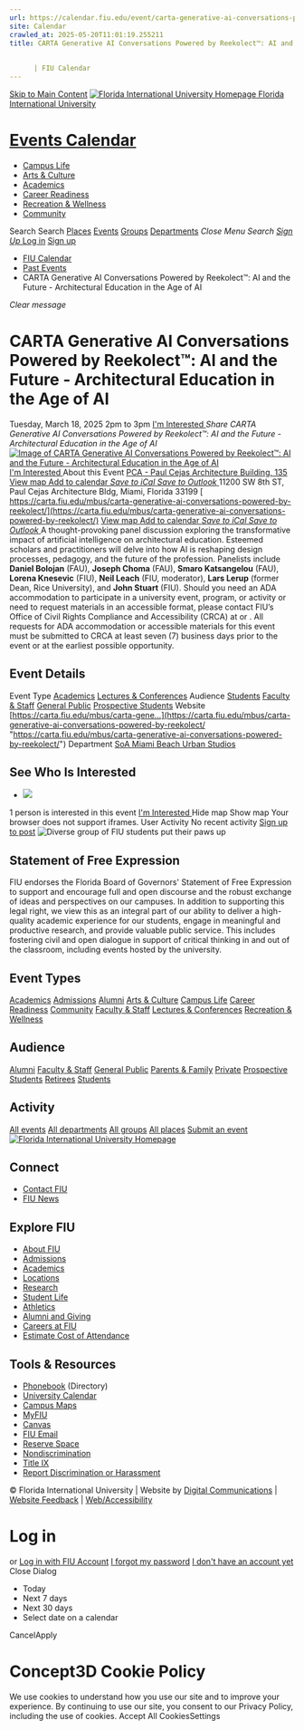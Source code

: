 ```yaml
---
url: https://calendar.fiu.edu/event/carta-generative-ai-conversations-powered-by-reekolect-885
site: Calendar
crawled_at: 2025-05-20T11:01:19.255211
title: CARTA Generative AI Conversations Powered by Reekolect™: AI and the Future - Architectural Education in the Age of AI
    
    
      | FIU Calendar
---
```


[Skip to Main Content](https://calendar.fiu.edu/event/carta-generative-ai-conversations-powered-by-reekolect-885#main-content)
[![Florida International University Homepage](https://digicdn.fiu.edu/core/_assets/images/logo-top.png) Florida International University](https://www.fiu.edu)
# [Events Calendar ](https://calendar.fiu.edu/)
  * [Campus Life](https://calendar.fiu.edu/calendar?event_types%5B%5D=127595)
  * [Arts & Culture](https://calendar.fiu.edu/calendar?event_types%5B%5D=127590)
  * [Academics](https://calendar.fiu.edu/calendar?event_types%5B%5D=127582)
  * [Career Readiness](https://calendar.fiu.edu/calendar?event_types%5B%5D=127584)
  * [Recreation & Wellness](https://calendar.fiu.edu/calendar?event_types%5B%5D=127603)
  * [Community](https://calendar.fiu.edu/calendar?event_types%5B%5D=127601)


Search Search
[Places](https://calendar.fiu.edu/search/places) [Events](https://calendar.fiu.edu/calendar) [Groups](https://calendar.fiu.edu/search/groups) [Departments](https://calendar.fiu.edu/search/departments)
_Close Menu_
_Search_ [ _Sign Up_ ](https://calendar.fiu.edu/signup)
[Log in](https://calendar.fiu.edu/auth/shib_login?previous_url=https%3A%2F%2Fcalendar.fiu.edu%2Fevent%2Fcarta-generative-ai-conversations-powered-by-reekolect-885) [Sign up](https://calendar.fiu.edu/signup)
  * [FIU Calendar](https://calendar.fiu.edu/)
  * [Past Events](https://calendar.fiu.edu/calendar/day/2025/3/18)
  * CARTA Generative AI Conversations Powered by Reekolect™: AI and the Future - Architectural Education in the Age of AI


_Clear message_
# CARTA Generative AI Conversations Powered by Reekolect™: AI and the Future - Architectural Education in the Age of AI
Tuesday, March 18, 2025 2pm to 3pm 
[ I'm Interested ](https://calendar.fiu.edu/event/48535661270839/confirm?return=https%3A%2F%2Fcalendar.fiu.edu%2Fevent%2Fcarta-generative-ai-conversations-powered-by-reekolect-885)
_Share CARTA Generative AI Conversations Powered by Reekolect™: AI and the Future - Architectural Education in the Age of AI_
[ ![Image of CARTA Generative AI Conversations Powered by Reekolect™: AI and the Future - Architectural Education in the Age of AI](https://localist-images.azureedge.net/photos/48551700992437/card/b5ccd00b6c65debe782da239f43df5dfd6e4968e.jpg) ](https://calendar.fiu.edu/photo/48551700992437)
[ I'm Interested ](https://calendar.fiu.edu/event/48535661270839/confirm?return=https%3A%2F%2Fcalendar.fiu.edu%2Fevent%2Fcarta-generative-ai-conversations-powered-by-reekolect-885)
About this Event
[ PCA - Paul Cejas Architecture Building, 135 ](https://calendar.fiu.edu/pca) [View map ](https://calendar.fiu.edu/event/carta-generative-ai-conversations-powered-by-reekolect-885#about_map)
[Add to calendar ](https://calendar.fiu.edu/event/carta-generative-ai-conversations-powered-by-reekolect-885)
[ _Save to iCal_ ](https://calendar.fiu.edu/event/carta-generative-ai-conversations-powered-by-reekolect-885.ics "Save to iCal") [ _Save to Outlook_ ](https://calendar.fiu.edu/event/carta-generative-ai-conversations-powered-by-reekolect-885.ics "Save to Outlook")
11200 SW 8th ST, Paul Cejas Architecture Bldg, Miami, Florida 33199
[ https://carta.fiu.edu/mbus/carta-generative-ai-conversations-powered-by-reekolect/](https://carta.fiu.edu/mbus/carta-generative-ai-conversations-powered-by-reekolect/)
[View map ](https://calendar.fiu.edu/event/carta-generative-ai-conversations-powered-by-reekolect-885#about_map)
[Add to calendar ](https://calendar.fiu.edu/event/carta-generative-ai-conversations-powered-by-reekolect-885)
[ _Save to iCal_ ](https://calendar.fiu.edu/event/carta-generative-ai-conversations-powered-by-reekolect-885.ics "Save to iCal") [ _Save to Outlook_ ](https://calendar.fiu.edu/event/carta-generative-ai-conversations-powered-by-reekolect-885.ics "Save to Outlook")
A thought-provoking panel discussion exploring the transformative impact of artificial intelligence on architectural education. Esteemed scholars and practitioners will delve into how AI is reshaping design processes, pedagogy, and the future of the profession. Panelists include **Daniel Bolojan** (FAU), **Joseph Choma** (FAU), **Smaro Katsangelou** (FAU), **Lorena Knesevic** (FIU), **Neil Leach** (FIU, moderator), **Lars Lerup** (former Dean, Rice University), and **John Stuart** (FIU).
Should you need an ADA accommodation to participate in a university event, program, or activity or need to request materials in an accessible format, please contact FIU’s Office of Civil Rights Compliance and Accessibility (CRCA) at or . All requests for ADA accommodation or accessible materials for this event must be submitted to CRCA at least seven (7) business days prior to the event or at the earliest possible opportunity. 
## Event Details
Event Type
[Academics](https://calendar.fiu.edu/search/events?event_types%5B%5D=127582) [Lectures & Conferences](https://calendar.fiu.edu/search/events?event_types%5B%5D=127587)
Audience
[Students](https://calendar.fiu.edu/search/events?event_types%5B%5D=121719) [Faculty & Staff](https://calendar.fiu.edu/search/events?event_types%5B%5D=121720) [General Public](https://calendar.fiu.edu/search/events?event_types%5B%5D=121722) [Prospective Students](https://calendar.fiu.edu/search/events?event_types%5B%5D=121723)
Website
[https://carta.fiu.edu/mbus/carta-gene...](https://carta.fiu.edu/mbus/carta-generative-ai-conversations-powered-by-reekolect/ "https://carta.fiu.edu/mbus/carta-generative-ai-conversations-powered-by-reekolect/")
Department
[SoA Miami Beach Urban Studios](https://calendar.fiu.edu/department/soa_miami_beach_urban_studios)
##  See Who Is Interested 
  * ![](https://localist-images.azureedge.net/photos/664326/small/7eb1b843932ccca9c16245cc99f64d88370c9c69.jpg)


1 person  is interested in this event
[ I'm Interested ](https://calendar.fiu.edu/event/48535661270839/confirm?return=https%3A%2F%2Fcalendar.fiu.edu%2Fevent%2Fcarta-generative-ai-conversations-powered-by-reekolect-885)
Hide map Show map
Your browser does not support iframes.
User Activity
No recent activity
[Sign up to post](https://calendar.fiu.edu/auth/shib_login?previous_url=https%3A%2F%2Fcalendar.fiu.edu%2Fevent%2Fcarta-generative-ai-conversations-powered-by-reekolect-885)
![Diverse group of FIU students put their paws up](https://www.fiu.edu/_assets/images/thumbnail-students-paw.jpg)
## Statement of Free Expression
FIU endorses the Florida Board of Governors' Statement of Free Expression to support and encourage full and open discourse and the robust exchange of ideas and perspectives on our campuses. In addition to supporting this legal right, we view this as an integral part of our ability to deliver a high-quality academic experience for our students, engage in meaningful and productive research, and provide valuable public service. This includes fostering civil and open dialogue in support of critical thinking in and out of the classroom, including events hosted by the university.
## Event Types
[Academics](https://calendar.fiu.edu/calendar?event_types%5B%5D=127582)
[Admissions](https://calendar.fiu.edu/calendar?event_types%5B%5D=127583)
[Alumni](https://calendar.fiu.edu/calendar?event_types%5B%5D=127589)
[Arts & Culture](https://calendar.fiu.edu/calendar?event_types%5B%5D=127590)
[Campus Life](https://calendar.fiu.edu/calendar?event_types%5B%5D=127595)
[Career Readiness](https://calendar.fiu.edu/calendar?event_types%5B%5D=127584)
[Community](https://calendar.fiu.edu/calendar?event_types%5B%5D=127601)
[Faculty & Staff](https://calendar.fiu.edu/calendar?event_types%5B%5D=127602)
[Lectures & Conferences](https://calendar.fiu.edu/calendar?event_types%5B%5D=127587)
[Recreation & Wellness](https://calendar.fiu.edu/calendar?event_types%5B%5D=127603)
## Audience
[Alumni](https://calendar.fiu.edu/calendar?event_types%5B%5D=121721)
[Faculty & Staff](https://calendar.fiu.edu/calendar?event_types%5B%5D=121720)
[General Public](https://calendar.fiu.edu/calendar?event_types%5B%5D=121722)
[Parents & Family](https://calendar.fiu.edu/calendar?event_types%5B%5D=36918157286658)
[Private](https://calendar.fiu.edu/calendar?event_types%5B%5D=129753)
[Prospective Students](https://calendar.fiu.edu/calendar?event_types%5B%5D=121723)
[Retirees](https://calendar.fiu.edu/calendar?event_types%5B%5D=37290279036119)
[Students](https://calendar.fiu.edu/calendar?event_types%5B%5D=121719)
## Activity
[All events](https://calendar.fiu.edu/search?what=events)
[All departments](https://calendar.fiu.edu/search/departments)
[All groups](https://calendar.fiu.edu/search?what=groups)
[All places](https://calendar.fiu.edu/search?what=places)
[Submit an event](https://calendar.fiu.edu/admin/events/new/basic-information)
[ ![Florida International University Homepage](https://digicdn.fiu.edu/core/_assets/images/footer-logo.svg) ](https://www.fiu.edu/)
## Connect
  * [Contact FIU](https://www.fiu.edu/about/contact-us/index.html)
  * [FIU News](https://news.fiu.edu/)


## Explore FIU
  * [About FIU](https://www.fiu.edu/about/index.html)
  * [Admissions](https://www.fiu.edu/admissions/index.html)
  * [Academics](https://www.fiu.edu/academics/index.html)
  * [Locations](https://www.fiu.edu/locations/index.html)
  * [Research](https://www.fiu.edu/research/index.html)
  * [Student Life](https://www.fiu.edu/student-life/index.html)
  * [Athletics](https://www.fiu.edu/athletics/index.html)
  * [Alumni and Giving](https://www.fiu.edu/alumni-and-giving/index.html)
  * [Careers at FIU](https://hr.fiu.edu/careers/)
  * [Estimate Cost of Attendance](https://onestop.fiu.edu/finances/estimate-your-costs/)


## Tools & Resources
  * [Phonebook](https://phonebook.fiu.edu) (Directory)
  * [University Calendar](https://calendar.fiu.edu/)
  * [Campus Maps](https://campusmaps.fiu.edu/)
  * [MyFIU](https://my.fiu.edu/)
  * [Canvas](https://canvas.fiu.edu)
  * [FIU Email](http://mail.fiu.edu/)
  * [Reserve Space](https://reservespace.fiu.edu/make-reservation/)
  * [Nondiscrimination](https://ace.fiu.edu/civil-rights-and-accessibility/harassment-and-discrimination/)
  * [Title IX](https://ace.fiu.edu/title-ix/)
  * [Report Discrimination or Harassment](https://report.fiu.edu/)


© Florida International University  | Website by [Digital Communications](https://stratcomm.fiu.edu/digital-print/websites/) | [Website Feedback](https://webforms.fiu.edu/view.php?id=370774&element_5=https://calendar.fiu.edu/https://calendar.fiu.edu/) | [Web/Accessibility](https://accessibility.fiu.edu/)
# Log in
or
[Log in with FIU Account](https://calendar.fiu.edu/auth/shib_login?previous_url=https%3A%2F%2Fcalendar.fiu.edu%2Fevent%2Fcarta-generative-ai-conversations-powered-by-reekolect-885)
[I forgot my password](https://calendar.fiu.edu/auth/forgot) [I don't have an account yet](https://calendar.fiu.edu/signup)
Close Dialog
  * Today
  * Next 7 days
  * Next 30 days
  * Select date on a calendar


CancelApply
# Concept3D Cookie Policy
We use cookies to understand how you use our site and to improve your experience. By continuing to use our site, you consent to our Privacy Policy, including the use of cookies. 
Accept All CookiesSettings
